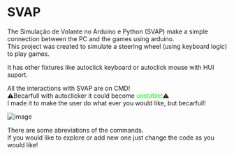 # SVAP
The Simulação de Volante no Arduino e Python (SVAP) make a simple connection between the PC and the games using arduino.  
This project was created to simulate a steering wheel (using keyboard logic) to play games.  
  
It has other fixtures like autoclick keyboard or autoclick mouse with HUI suport.  
  
All the interactions with SVAP are on CMD!  
⚠️Becarfull with autoclicker it could become <span style="color:#00ff00"> unstable!</span>⚠️  
I made it to make the user do what ever you would like, but becarfull!  
  
![image](https://github.com/user-attachments/assets/77e7fe60-0150-49f7-905a-e288aaf7a28e)  
  
There are some abreviations of the commands.  
If you would like to explore or add new one just change the code as you would like!  
